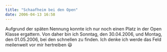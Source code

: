 ```yaml
---
title: "Schaafheim bei den Open"
date: 2006-04-13 16:58
---
```

Aufgrund der späten Nennung konnte ich nur noch einen Platz in der Open Klasse ergattern. Von daher bin ich Sonntag, den 30.04.2006, und Montag, den 01.05.2006, bei den schnellen zu finden. Ich denke ich werde das Feld meilenweit vor mir hertreiben :smiley:
